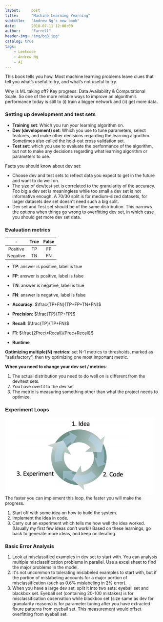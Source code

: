```yaml
---
layout:     post
title:      "Machine Learning Yearning"
subtitle:   "Andrew Ng's new book"
date:       2018-07-11 12:00:00
author:     "Farrell"
header-img: "img/bg3.jpg"
catalog: true
tags:
    - Leetcode
    - Andrew Ng
    - AI
---
```


This book tells you how. Most machine learning problems leave clues that tell you what’s useful to try, and what’s not useful to try. 

Why is ML taking off? Key progress: Data Availability & Computational Scale. So one of the more reliable ways to improve an algorithm’s performance today is still to (i) train a bigger network and (ii) get more data.

### Setting up development and test sets
- **Training set​**: Which you run your learning algorithm on.
- **Dev (development) set​**: Which you use to tune parameters, select features, and make other decisions regarding the learning algorithm. Sometimes also called the hold-out cross validation set​.
- **Test set​**: which you use to evaluate the performance of the algorithm, but not to make any decisions regarding what learning algorithm or parameters to use.

Facts you should know about dev set:
- Choose dev and test sets to reflect data you expect to get in the future and want to do well on.
- The size of dev/test set is correlated to the granularity of the accuracy. Too big a dev set is meaningless while too small a dev set is not informative enough. A 70/30 split is for medium-sized datasets, for larger datasets dev set doesn't need such a big split.
- Dev set and Test set should be of the same distribution. This narrows the options when things go wrong to overfitting dev set, in which case you should get more dev set data.

### Evaluation metrics

-|True|False
:--:|:--:|:--:
Positive|TP|FP
Negative|TN|FN

- **TP**: answer is positive, label is true
- **FP**: answer is positive, label is false
- **TN**: answer is negative, label is true
- **FN**: answer is negative, label is false

- **Accuracy**: $\frac{TP+FN}{TP+FP+TN+FN}$
- **Precision**: $\frac{TP}{TP+FP}$
- **Recall**: $\frac{TP}{TP+FN}$
- **F1**: $\frac{2Prec\*Recall}{Prec+Recall}$
- **Runtime**

**Optimizing multiple(N) metrics**: set N-1 metrics to thresholds, marked as "satisfactory", then try optimizing one most important metric.

**When you need to change your dev set / metrics**:
1. The actual distribution you need to do well on is different from the dev/test sets.
2. You have overfit to the dev set
3. The metric is measuring something other than what the project needs to optimize.

### Experiment Loops
![](/img/in-post/2018-07-11-MachineLearningYearning/Experiment-Loop.png)
The faster you can implement this loop, the faster you will make the progress.
1. Start off with some idea​ on how to build the system.
2. Implement the idea in code​.
3. Carry out an experiment​ which tells me how well the idea worked. (Usually my first few ideas don’t work!) Based on these learnings, go back to generate more ideas, and keep on iterating.

### Basic Error Analysis

1. Look at misclassified examples in dev set to start with. You can analysis multiple misclassification problems in parallel. Use a excel sheet to find the major problems in the model.
2. It's not uncommon to tolerating mislabeled examples to start with, but if the portion of mislabeling accounts for a major portion of misclassification (such as 0.6% mislabeling in 2% error).
3. When you have a large dev set, split it into two sets: eyeball set and blackbox set. Eyeball set (containing 20-100 mistakes) is for misclassification observation while blackbox set (size same as dev for granularity reasons) is for parameter tuning after you have extracted fixure patterns from eyeball set. This measurement would offset overfitting from eyeball set.
